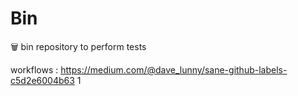 # __Bin__
🗑️ bin repository to perform tests

workflows :
https://medium.com/@dave_lunny/sane-github-labels-c5d2e6004b63
1
